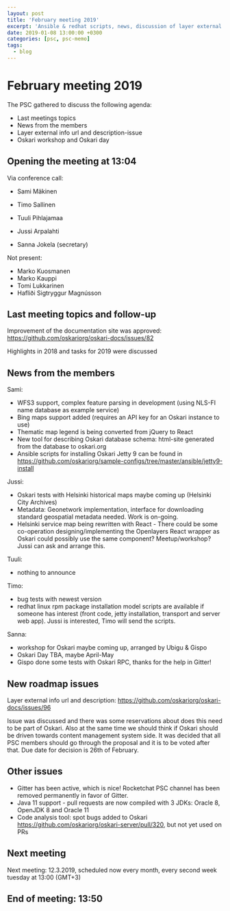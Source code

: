 ```yaml
---
layout: post
title: 'February meeting 2019'
excerpt: 'Ansible & redhat scripts, news, discussion of layer external info-tool'
date: 2019-01-08 13:00:00 +0300
categories: [psc, psc-memo]
tags:
  - blog
---
```


# February meeting 2019

The PSC gathered to discuss the following agenda:

- Last meetings topics
- News from the members
- Layer external info url and description-issue
- Oskari workshop and Oskari day

## Opening the meeting at 13:04

Via conference call:

- Sami Mäkinen
- Timo Sallinen
- Tuuli Pihlajamaa
- Jussi Arpalahti

- Sanna Jokela (secretary)

Not present:

- Marko Kuosmanen
- Marko Kauppi
- Tomi Lukkarinen
- Hafliði Sigtryggur Magnússon

## Last meeting topics and follow-up

Improvement of the documentation site was approved: https://github.com/oskariorg/oskari-docs/issues/82

Highlights in 2018 and tasks for 2019 were discussed

## News from the members

Sami:

- WFS3 support, complex feature parsing in development (using NLS-FI name database as example service)
- Bing maps support added (requires an API key for an Oskari instance to use)
- Thematic map legend is being converted from jQuery to React
- New tool for describing Oskari database schema: html-site generated from the database to oskari.org
- Ansible scripts for installing Oskari Jetty 9 can be found in https://github.com/oskariorg/sample-configs/tree/master/ansible/jetty9-install

Jussi:

- Oskari tests with Helsinki historical maps maybe coming up (Helsinki City Archives)
- Metadata: Geonetwork implementation, interface for downloading standard geospatial metadata needed. Work is on-going.
- Helsinki service map being rewritten with React - There could be some co-operation designing/implementing the Openlayers React wrapper as Oskari could possibly use the same component? Meetup/workshop? Jussi can ask and arrange this.

Tuuli:

- nothing to announce

Timo:

- bug tests with newest version
- redhat linux rpm package installation model scripts are available if someone has interest (front code, jetty installation, transport and server web app). Jussi is interested, Timo will send the scripts.

Sanna:

- workshop for Oskari maybe coming up, arranged by Ubigu & Gispo
- Oskari Day TBA, maybe April-May
- Gispo done some tests with Oskari RPC, thanks for the help in Gitter!

## New roadmap issues

Layer external info url and description: https://github.com/oskariorg/oskari-docs/issues/96

Issue was discussed and there was some reservations about does this need to be part of Oskari. Also at the same time we should think if Oskari should be driven towards content management system side. It was decided that all PSC members should go through the proposal and it is to be voted after that. Due date for decision is 26th of February.

## Other issues

- Gitter has been active, which is nice! Rocketchat PSC channel has been removed permanently in favor of Gitter.
- Java 11 support - pull requests are now compiled with 3 JDKs: Oracle 8, OpenJDK 8 and Oracle 11
- Code analysis tool: spot bugs added to Oskari https://github.com/oskariorg/oskari-server/pull/320, but not yet used on PRs

## Next meeting

Next meeting: 12.3.2019, scheduled now every month, every second week tuesday at 13:00 (GMT+3)

## End of meeting: 13:50
